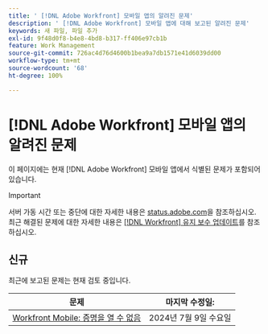 ```yaml
---
title: ' [!DNL Adobe Workfront] 모바일 앱의 알려진 문제'
description: ' [!DNL Adobe Workfront] 모바일 앱에 대해 보고된 알려진 문제'
keywords: 새 파일, 파일 추가
exl-id: 9f48d0f8-b4e8-4bd8-b317-ff406e97cb1b
feature: Work Management
source-git-commit: 726ac4d76d4600b1bea9a7db1571e41d6039dd00
workflow-type: tm+mt
source-wordcount: '68'
ht-degree: 100%

---
```


# [!DNL Adobe Workfront] 모바일 앱의 알려진 문제

이 페이지에는 현재 [!DNL Adobe Workfront] 모바일 앱에서 식별된 문제가 포함되어 있습니다.

>[!IMPORTANT]
>
>서버 가동 시간 또는 중단에 대한 자세한 내용은 [status.adobe.com](https://status.adobe.com)을 참조하십시오. 최근 해결된 문제에 대한 자세한 내용은 [[!DNL Workfront] 유지 보수 업데이트](../maintenance/current-updates.md)를 참조하십시오.

<!--**There are currently no known issues for [!DNL Workfront Mobile]**



## Current Issues

|Issue  |Last Modified   | 
|---|---|
|Issue text  | YYYY/MM/DD  | 

-->

## 신규

최근에 보고된 문제는 현재 검토 중입니다.

| **문제** | **마지막 수정일:** |
| -----------------------------------------------------------------| ----------------- |
| [Workfront Mobile: 증명을 열 수 없음](known-issues-workfront/wf-mobile-proofs-not-open.md) | 2024년 7월 9일 수요일 |
